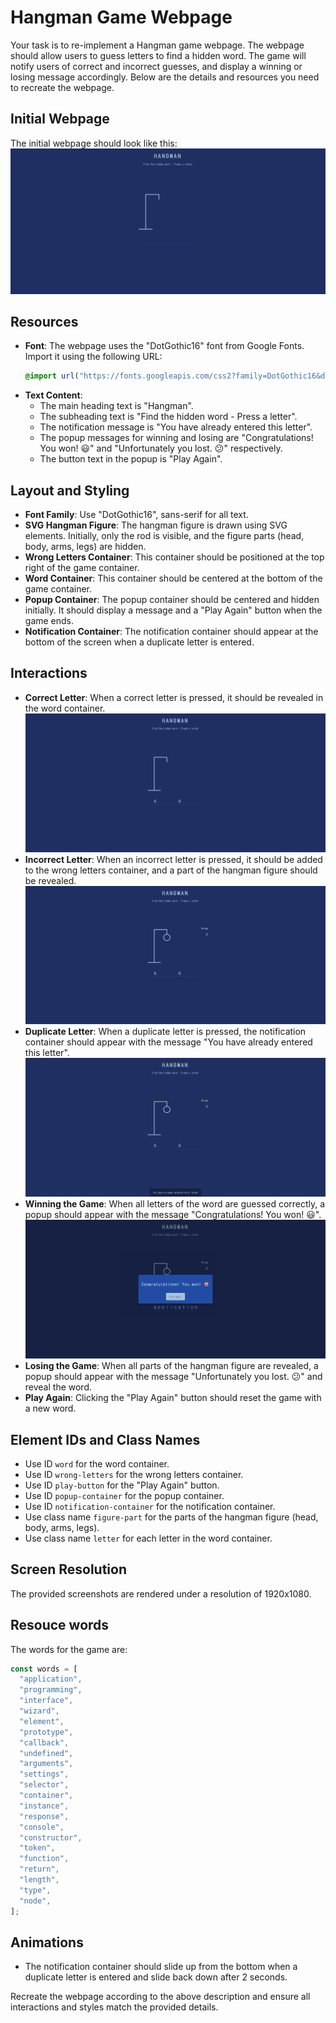 
# Hangman Game Webpage

Your task is to re-implement a Hangman game webpage. The webpage should allow users to guess letters to find a hidden word. The game will notify users of correct and incorrect guesses, and display a winning or losing message accordingly. Below are the details and resources you need to recreate the webpage.

## Initial Webpage
The initial webpage should look like this:
![initial webpage](./_images/origin.png)

## Resources
- **Font**: The webpage uses the "DotGothic16" font from Google Fonts. Import it using the following URL:
  ```css
  @import url("https://fonts.googleapis.com/css2?family=DotGothic16&display=swap");
  ```
- **Text Content**:
  - The main heading text is "Hangman".
  - The subheading text is "Find the hidden word - Press a letter".
  - The notification message is "You have already entered this letter".
  - The popup messages for winning and losing are "Congratulations! You won! 😃" and "Unfortunately you lost. 😕" respectively.
  - The button text in the popup is "Play Again".

## Layout and Styling
- **Font Family**: Use "DotGothic16", sans-serif for all text.
- **SVG Hangman Figure**: The hangman figure is drawn using SVG elements. Initially, only the rod is visible, and the figure parts (head, body, arms, legs) are hidden.
- **Wrong Letters Container**: This container should be positioned at the top right of the game container.
- **Word Container**: This container should be centered at the bottom of the game container.
- **Popup Container**: The popup container should be centered and hidden initially. It should display a message and a "Play Again" button when the game ends.
- **Notification Container**: The notification container should appear at the bottom of the screen when a duplicate letter is entered.

## Interactions
- **Correct Letter**: When a correct letter is pressed, it should be revealed in the word container.
  ![after correct letter](./_images/after_correct_letter.png)
- **Incorrect Letter**: When an incorrect letter is pressed, it should be added to the wrong letters container, and a part of the hangman figure should be revealed.
  ![after incorrect letter](./_images/after_incorrect_letter.png)
- **Duplicate Letter**: When a duplicate letter is pressed, the notification container should appear with the message "You have already entered this letter".
  ![after duplicate letter](./_images/after_duplicate_letter.png)
- **Winning the Game**: When all letters of the word are guessed correctly, a popup should appear with the message "Congratulations! You won! 😃".
  ![after win](./_images/after_win.png)
- **Losing the Game**: When all parts of the hangman figure are revealed, a popup should appear with the message "Unfortunately you lost. 😕" and reveal the word.
- **Play Again**: Clicking the "Play Again" button should reset the game with a new word.

## Element IDs and Class Names
- Use ID `word` for the word container.
- Use ID `wrong-letters` for the wrong letters container.
- Use ID `play-button` for the "Play Again" button.
- Use ID `popup-container` for the popup container.
- Use ID `notification-container` for the notification container.
- Use class name `figure-part` for the parts of the hangman figure (head, body, arms, legs).
- Use class name `letter` for each letter in the word container.

## Screen Resolution
The provided screenshots are rendered under a resolution of 1920x1080.

## Resouce words
The words for the game are:
```javascript
const words = [
  "application",
  "programming",
  "interface",
  "wizard",
  "element",
  "prototype",
  "callback",
  "undefined",
  "arguments",
  "settings",
  "selector",
  "container",
  "instance",
  "response",
  "console",
  "constructor",
  "token",
  "function",
  "return",
  "length",
  "type",
  "node",
];
```


## Animations
- The notification container should slide up from the bottom when a duplicate letter is entered and slide back down after 2 seconds.

Recreate the webpage according to the above description and ensure all interactions and styles match the provided details.
